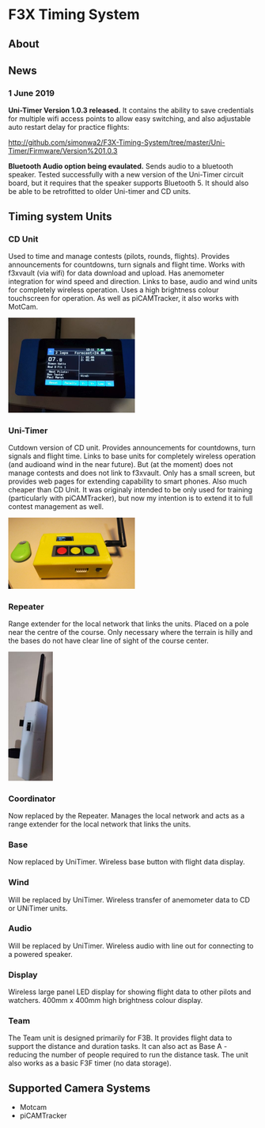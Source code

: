 # F3X Timing System

## About

## News

### 1 June 2019
**Uni-Timer Version 1.0.3 released.**  It contains the ability to save credentials for multiple wifi access points to allow easy switching, and also adjustable auto restart delay for practice flights:

http://github.com/simonwa2/F3X-Timing-System/tree/master/Uni-Timer/Firmware/Version%201.0.3

**Bluetooth Audio option being evaulated.**  Sends audio to a bluetooth speaker.  Tested successfully with a new version of the Uni-Timer circuit board, but it requires that the speaker supports Bluetooth 5.  It should also be able to be retrofitted to older Uni-timer and CD units.   

## Timing system Units

### CD Unit
Used to time and manage contests (pilots, rounds, flights). 
Provides announcements for countdowns, turn signals and flight time. 
Works with f3xvault (via wifi) for data download and upload.  Has
anemometer integration for wind speed and direction. Links to base,
audio and wind units for completely wireless operation.  Uses a high
brightness colour touchscreen for operation.  As well as piCAMTracker,
it also works with MotCam.

<img src="https://github.com/simonwa2/F3X-Timing-System/blob/master/images/CD_unit_small.jpg" width="256" title="CD Unit">

### Uni-Timer
Cutdown version of CD unit.  Provides announcements for
countdowns, turn signals and flight time.  Links to base units for
completely wireless operation (and audioand wind in the near future). 
But (at the moment) does not manage contests and does not link to
f3xvault.  Only has a small screen, but provides web pages for extending
capability to smart phones.  Also much cheaper than CD Unit.  It was
originaly intended to be only used for training (particularly with
piCAMTracker), but now my intention is to extend it to full contest
management as well.

<img src="https://github.com/simonwa2/F3X-Timing-System/blob/master/images/unitimer1.jpg" width="256" title="UniTimer">

### Repeater
Range extender for the local network that links the units.  Placed on a pole near the centre of the course.   Only necessary where the terrain is hilly and the bases do not have clear line of sight of the course center.

<img src="https://github.com/simonwa2/F3X-Timing-System/blob/master/images/repeater_small.jpg" width="90" title="Repeater">

### Coordinator
Now replaced by the Repeater.  Manages the local  network and acts as a range extender for the local network that links the units. 
### Base
Now replaced by UniTimer. Wireless base button with flight data display.
### Wind
Will be replaced by UniTimer. Wireless transfer of anemometer data to CD or UNiTimer units.
### Audio
Will be replaced by UniTimer.  Wireless audio with line out for connecting to a powered speaker.
### Display
Wireless large panel LED display for showing flight data to other pilots and watchers. 400mm x 400mm high brightness colour display.
### Team
The Team unit is designed primarily for F3B.  It provides flight data to support the distance and duration tasks. It can also act as Base A - reducing the number of people required to run the distance task.  The unit also works as a basic F3F timer (no data storage).

## Supported Camera Systems

* Motcam
* piCAMTracker
